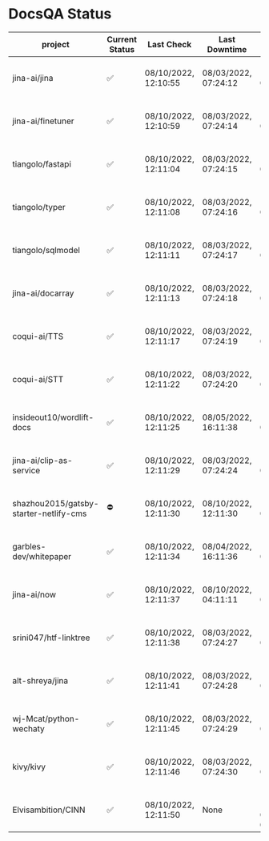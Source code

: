 # DocsQA Status

|               project                |Current Status|     Last Check     |   Last Downtime    |              % Uptime               |
|--------------------------------------|--------------|--------------------|--------------------|-------------------------------------|
|jina-ai/jina                          |✅            |08/10/2022, 12:10:55|08/03/2022, 07:24:12|116.089 (since 07/29/2022, 16:38:18) |
|jina-ai/finetuner                     |✅            |08/10/2022, 12:10:59|08/03/2022, 07:24:14|116.097 (since 07/29/2022, 16:38:18) |
|tiangolo/fastapi                      |✅            |08/10/2022, 12:11:04|08/03/2022, 07:24:15|116.104 (since 07/29/2022, 16:38:18) |
|tiangolo/typer                        |✅            |08/10/2022, 12:11:08|08/03/2022, 07:24:16|116.106 (since 07/29/2022, 16:38:18) |
|tiangolo/sqlmodel                     |✅            |08/10/2022, 12:11:11|08/03/2022, 07:24:17|116.108 (since 07/29/2022, 16:38:18) |
|jina-ai/docarray                      |✅            |08/10/2022, 12:11:13|08/03/2022, 07:24:18|116.111 (since 07/29/2022, 16:38:18) |
|coqui-ai/TTS                          |✅            |08/10/2022, 12:11:17|08/03/2022, 07:24:19|116.111 (since 07/29/2022, 16:38:18) |
|coqui-ai/STT                          |✅            |08/10/2022, 12:11:22|08/03/2022, 07:24:20|116.115 (since 07/29/2022, 16:38:18) |
|insideout10/wordlift-docs             |✅            |08/10/2022, 12:11:25|08/05/2022, 16:11:38|110.930 (since 07/29/2022, 16:38:18) |
|jina-ai/clip-as-service               |✅            |08/10/2022, 12:11:29|08/03/2022, 07:24:24|116.124 (since 07/29/2022, 16:38:18) |
|shazhou2015/gatsby-starter-netlify-cms|⛔️           |08/10/2022, 12:11:30|08/10/2022, 12:11:30|1048.221 (since 08/03/2022, 10:30:18)|
|garbles-dev/whitepaper                |✅            |08/10/2022, 12:11:34|08/04/2022, 16:11:36|110.979 (since 07/29/2022, 16:38:18) |
|jina-ai/now                           |✅            |08/10/2022, 12:11:37|08/10/2022, 04:11:11|112.212 (since 07/29/2022, 16:38:18) |
|srini047/htf-linktree                 |✅            |08/10/2022, 12:11:38|08/03/2022, 07:24:27|117.817 (since 07/31/2022, 18:29:28) |
|alt-shreya/jina                       |✅            |08/10/2022, 12:11:41|08/03/2022, 07:24:28|116.131 (since 07/29/2022, 16:38:18) |
|wj-Mcat/python-wechaty                |✅            |08/10/2022, 12:11:45|08/03/2022, 07:24:29|116.135 (since 07/29/2022, 16:38:18) |
|kivy/kivy                             |✅            |08/10/2022, 12:11:46|08/03/2022, 07:24:30|116.136 (since 07/29/2022, 16:38:18) |
|Elvisambition/CINN                    |✅            |08/10/2022, 12:11:50|None                |100.000 (since 08/04/2022, 07:09:50) |
